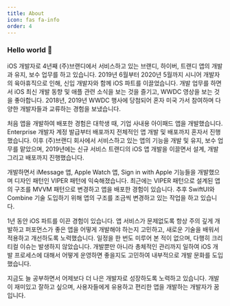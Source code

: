 ```yaml
---
title: About
icon: fas fa-info
order: 4
---
```


### Hello world 👋

<!--
**imjhk03/imjhk03** is a ✨ _special_ ✨ repository because its `README.md` (this file) appears on your GitHub profile.

Here are some ideas to get you started:

- 🔭 I’m currently working on ...
- 🌱 I’m currently learning ...
- 👯 I’m looking to collaborate on ...
- 🤔 I’m looking for help with ...
- 💬 Ask me about ...
- 📫 How to reach me: ...
- 😄 Pronouns: ...
- ⚡ Fun fact: ...
-->

iOS 개발자로 4년째 (주)브랜디에서 서비스하고 있는 브랜디, 하이버, 트랜디 앱의 개발과 유지, 보수 업무를 하고 있습니다. 2019년 6월부터 2020년 5월까지 시니어 개발자의 육아휴직으로 인해, 신입 개발자와 함께 iOS 파트를 이끌었습니다. 개발 업무를 하면서 iOS 최신 개발 동향 및 애플 관련 소식을 보는 것을 즐기고, WWDC 영상을 보는 것을 좋아합니다. 2018년, 2019년 WWDC 행사에 당첨되어 혼자 미국 가서 참여하며 다양한 개발자들과 교류하는 경험을 보냈습니다.

 처음 앱을 개발하여 배포한 경험은 대학생 때, 기업 사내용 아이패드 앱을 개발했습니다. Enterprise 개발자 계정 발급부터 배포까지 전체적인 앱 개발 및 배포까지 혼자서 진행했습니다. 이후 (주)브랜디 회사에서 서비스하고 있는 앱의 기능을 개발 및 유지, 보수 업무를 맡았으며, 2019년에는 신규 서비스 트랜디의 iOS 앱 개발을 이끌면서 설계, 개발 그리고 배포까지 진행했습니다.

 개발하면서 iMessage 앱, Apple Watch 앱, Sign in with Apple 기능들을 개발했으며 디자인 패턴인 VIPER 패턴에 익숙해졌습니다. 최근에는 VIPER 패턴으로 설계된 앱의 구조를 MVVM 패턴으로 변경하고 앱을 배포한 경험이 있습니다. 추후 SwiftUI와 Combine 기술 도입하기 위해 앱의 구조를 조금씩 변경하고 있는 작업을 하고 있습니다.

 1년 동안 iOS 파트를 이끈 경험이 있습니다. 앱 서비스가 문제없도록 항상 주의 깊게 개발하고 퍼포먼스가 좋은 앱을 어떻게 개발해야 하는지 고민하고, 새로운 기술을 배워서 적용하고 개선하도록 노력했습니다. 일정을 한 번도 미루어 본 적이 없으며, 다행히 크리티컬 이슈는 발생하지 않았습니다. 개발뿐만 아니라 총체적인 관리까지 일하여 iOS 개발 프로세스에 대해서 어떻게 운영하면 좋을지도 고민하여 내부적으로 개발 문화를 도입했습니다.

 지금도 늘 공부하면서 어제보다 더 나은 개발자로 성장하도록 노력하고 있습니다. 개발이 재미있고 잘하고 싶으며, 사용자들에게 유용하고 편리한 앱을 개발하는 개발자가 꿈입니다.
